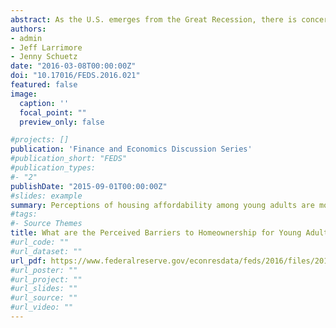 ```yaml
---
abstract: As the U.S. emerges from the Great Recession, there is concern about slowing rates of new household formation and declining interest in homeownership, especially among younger households. Potential reasons that have been posited include tight mortgage credit and housing supply, changing preferences over tenure in the wake of the foreclosure crisis, and weak labor markets for young workers. In this paper, we examine how individual housing choices, and the stated motivations for these choices, reflect local housing affordability and individual financial circumstances, focusing particularly on young households. The analysis makes use of new individual-level data from the Survey of Household Economics and Decisionmaking (SHED). We find that housing affordability is correlated with county-level tenure rates and individuallevel probability of homeownership for households with heads under age 40. However, it appears that young households’ perceived barriers to homeownership are more closely related to individual financial circumstances than local housing market conditions.
authors:
- admin
- Jeff Larrimore
- Jenny Schuetz
date: "2016-03-08T00:00:00Z"
doi: "10.17016/FEDS.2016.021"
featured: false
image:
  caption: ''
  focal_point: ""
  preview_only: false

#projects: []
publication: 'Finance and Economics Discussion Series'
#publication_short: "FEDS"
#publication_types:
#- "2"
publishDate: "2015-09-01T00:00:00Z"
#slides: example
summary: Perceptions of housing affordability among young adults are more strongly determined by individual financial circumstances than by market conditions.
#tags:
#- Source Themes
title: What are the Perceived Barriers to Homeownership for Young Adults?
#url_code: ""
#url_dataset: ""
url_pdf: https://www.federalreserve.gov/econresdata/feds/2016/files/2016021pap.pdf
#url_poster: ""
#url_project: ""
#url_slides: ""
#url_source: ""
#url_video: ""
---
```

